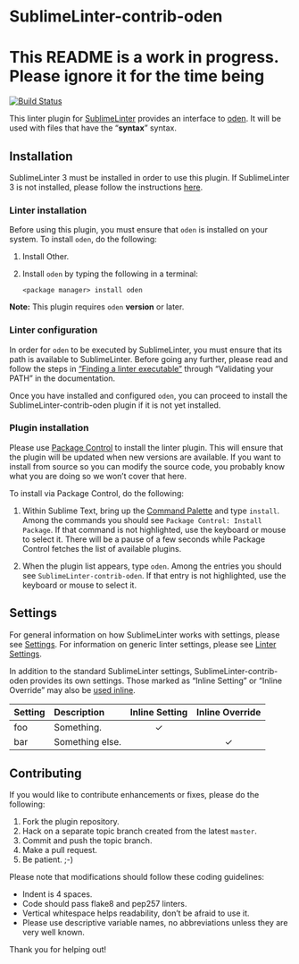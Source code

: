 SublimeLinter-contrib-oden
================================

# This README is a work in progress. Please ignore it for the time being #

[![Build Status](https://travis-ci.org/SublimeLinter/SublimeLinter-contrib-oden.svg?branch=master)](https://travis-ci.org/SublimeLinter/SublimeLinter-contrib-oden)

This linter plugin for [SublimeLinter][docs] provides an interface to [oden](__linter_homepage__). It will be used with files that have the “__syntax__” syntax.

## Installation
SublimeLinter 3 must be installed in order to use this plugin. If SublimeLinter 3 is not installed, please follow the instructions [here][installation].

### Linter installation
Before using this plugin, you must ensure that `oden` is installed on your system. To install `oden`, do the following:

1. Install Other.

1. Install `oden` by typing the following in a terminal:
   ```
   <package manager> install oden
   ```


**Note:** This plugin requires `oden` __version__ or later.

### Linter configuration
In order for `oden` to be executed by SublimeLinter, you must ensure that its path is available to SublimeLinter. Before going any further, please read and follow the steps in [“Finding a linter executable”](http://sublimelinter.readthedocs.org/en/latest/troubleshooting.html#finding-a-linter-executable) through “Validating your PATH” in the documentation.

Once you have installed and configured `oden`, you can proceed to install the SublimeLinter-contrib-oden plugin if it is not yet installed.

### Plugin installation
Please use [Package Control][pc] to install the linter plugin. This will ensure that the plugin will be updated when new versions are available. If you want to install from source so you can modify the source code, you probably know what you are doing so we won’t cover that here.

To install via Package Control, do the following:

1. Within Sublime Text, bring up the [Command Palette][cmd] and type `install`. Among the commands you should see `Package Control: Install Package`. If that command is not highlighted, use the keyboard or mouse to select it. There will be a pause of a few seconds while Package Control fetches the list of available plugins.

1. When the plugin list appears, type `oden`. Among the entries you should see `SublimeLinter-contrib-oden`. If that entry is not highlighted, use the keyboard or mouse to select it.

## Settings
For general information on how SublimeLinter works with settings, please see [Settings][settings]. For information on generic linter settings, please see [Linter Settings][linter-settings].

In addition to the standard SublimeLinter settings, SublimeLinter-contrib-oden provides its own settings. Those marked as “Inline Setting” or “Inline Override” may also be [used inline][inline-settings].

|Setting|Description|Inline Setting|Inline Override|
|:------|:----------|:------------:|:-------------:|
|foo|Something.|&#10003;| |
|bar|Something else.| |&#10003;|

## Contributing
If you would like to contribute enhancements or fixes, please do the following:

1. Fork the plugin repository.
1. Hack on a separate topic branch created from the latest `master`.
1. Commit and push the topic branch.
1. Make a pull request.
1. Be patient.  ;-)

Please note that modifications should follow these coding guidelines:

- Indent is 4 spaces.
- Code should pass flake8 and pep257 linters.
- Vertical whitespace helps readability, don’t be afraid to use it.
- Please use descriptive variable names, no abbreviations unless they are very well known.

Thank you for helping out!

[docs]: http://sublimelinter.readthedocs.org
[installation]: http://sublimelinter.readthedocs.org/en/latest/installation.html
[locating-executables]: http://sublimelinter.readthedocs.org/en/latest/usage.html#how-linter-executables-are-located
[pc]: https://sublime.wbond.net/installation
[cmd]: http://docs.sublimetext.info/en/sublime-text-3/extensibility/command_palette.html
[settings]: http://sublimelinter.readthedocs.org/en/latest/settings.html
[linter-settings]: http://sublimelinter.readthedocs.org/en/latest/linter_settings.html
[inline-settings]: http://sublimelinter.readthedocs.org/en/latest/settings.html#inline-settings
